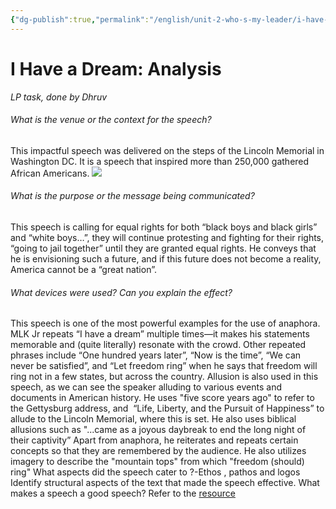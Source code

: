 ```yaml
---
{"dg-publish":true,"permalink":"/english/unit-2-who-s-my-leader/i-have-a-dream-analysis/","dgHomeLink":true,"dgPassFrontmatter":false}
---
```


# I Have a Dream: Analysis
*LP task, done by Dhruv*

###### What is the venue or the context for the speech?
This impactful speech was delivered on the steps of the Lincoln Memorial in Washington DC. It is a speech that inspired more than 250,000 gathered African Americans.
![](https://lh4.googleusercontent.com/lE104APLhp09qRI6jE7OfcewU4MwCnR3Kpay6FWqcMcj1bud8Xgdu9ctHwoo4_LMmxDklY4FTAqA-dTZdafGP36HSvok3oc7KeTHM__rkLReli4K6-Itc9YgiNB-lp7SvAuxssgN7tlaVkeag0HaivlRtW31bynY0lnX7BAiPHD6wgQIgXm_9rID)
###### What is the purpose or the message being communicated?
This speech is calling for equal rights for both “black boys and black girls” and “white boys…”, they will continue protesting and fighting for their rights, “going to jail together” until they are granted equal rights. He conveys that he is envisioning such a future, and if this future does not become a reality, America cannot be a “great nation”. 

###### What devices were used? Can you explain the effect?
This speech is one of the most powerful examples for the use of anaphora. MLK Jr repeats “I have a dream” multiple times—it makes his statements memorable and (quite literally) resonate with the crowd. Other repeated phrases include “One hundred years later”, “Now is the time”, “We can never be satisfied”, and “Let freedom ring” when he says that freedom will ring not in a few states, but across the country. 
Allusion is also used in this speech, as we can see the speaker alluding to various events and documents in American history. He uses "five score years ago" to refer to the Gettysburg address, and  “Life, Liberty, and the Pursuit of Happiness” to allude to the Lincoln Memorial, where this is set. He also uses biblical allusions such as "...came as a joyous daybreak to end the long night of their captivity”
Apart from anaphora, he reiterates and repeats certain concepts so that they are remembered by the audience.
He also utilizes imagery to describe the "mountain tops" from which "freedom (should) ring" 
What aspects did the speech cater to ?-Ethos , pathos and logos
Identify structural aspects of the text that made the speech effective.
What makes a speech a good speech? Refer to the [resource](https://writingcenter.unc.edu/tips-and-tools/speeches/)